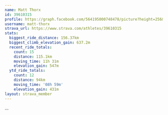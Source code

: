 ```yaml
---
name: Matt Thorx
id: 39610315
profile: https://graph.facebook.com/564195000748478/picture?height=256&width=256
username: matt-thorx
strava_url: https://www.strava.com/athletes/39610315
stats:
  biggest_ride_distance: 156.37km
  biggest_climb_elevation_gain: 637.2m
  recent_ride_totals:
    count: 15
    distance: 115.1km
    moving_time: 11h 31m
    elevation_gain: 547m
  ytd_ride_totals:
    count: 12
    distance: 94km
    moving_time: '08h 59m'
    elevation_gain: 431m
layout: strava_member
--- 
```

...
